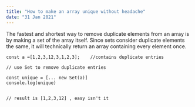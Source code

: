 ```yaml
---
title: "How to make an array unique without headache"
date: "31 Jan 2021"
---
```


The fastest and shortest way to remove duplicate elements from an array is by making a set of the array itself. Since sets consider duplicate elements the same, it will technically return an array containing every element once.

<!-- The fastest and shortest way that I know to remove duplicate in Array  -->

```
const a =[1,2,3,12,3,1,2,3];    //contains duplicate entries

// use Set to remove duplicate entries

const unique = [... new Set(a)]
console.log(unique)


// result is [1,2,3,12] , easy isn't it 
```
